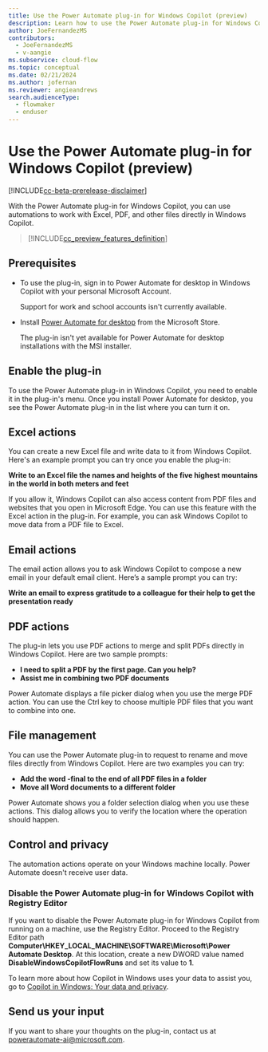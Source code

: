 ```yaml
---
title: Use the Power Automate plug-in for Windows Copilot (preview)
description: Learn how to use the Power Automate plug-in for Windows Copilot.
author: JoeFernandezMS
contributors:
  - JoeFernandezMS
  - v-aangie
ms.subservice: cloud-flow
ms.topic: conceptual
ms.date: 02/21/2024
ms.author: jofernan
ms.reviewer: angieandrews
search.audienceType: 
  - flowmaker
  - enduser
---
```


# Use the Power Automate plug-in for Windows Copilot (preview)

[!INCLUDE[cc-beta-prerelease-disclaimer](../includes/cc-beta-prerelease-disclaimer.md)]

With the Power Automate plug-in for Windows Copilot, you can use automations to work with Excel, PDF, and other files directly in Windows Copilot.

> [!INCLUDE[cc_preview_features_definition](../includes/cc-preview-features-definition.md)]

## Prerequisites

- To use the plug-in, sign in to Power Automate for desktop in Windows Copilot with your personal Microsoft Account.

    Support for work and school accounts isn't currently available.

- Install [Power Automate for desktop](install.md) from the Microsoft Store.

    The plug-in isn't yet available for Power Automate for desktop installations with the MSI installer.

## Enable the plug-in

To use the Power Automate plug-in in Windows Copilot, you need to enable it in the plug-in's menu. Once you install Power Automate for desktop, you see the Power Automate plug-in in the list where you can turn it on.

## Excel actions

You can create a new Excel file and write data to it from Windows Copilot. Here's an example prompt you can try once you enable the plug-in:

**Write to an Excel file the names and heights of the five highest mountains in the world in both meters and feet**

If you allow it, Windows Copilot can also access content from PDF files and websites that you open in Microsoft Edge. You can use this feature with the Excel action in the plug-in. For example, you can ask Windows Copilot to move data from a PDF file to Excel.

## Email actions

The email action allows you to ask Windows Copilot to compose a new email in your default email client. Here’s a sample prompt you can try:

**Write an email to express gratitude to a colleague for their help to get the presentation ready**

## PDF actions

The plug-in lets you use PDF actions to merge and split PDFs directly in Windows Copilot. Here are two sample prompts:

- **I need to split a PDF by the first page. Can you help?**
- **Assist me in combining two PDF documents** 

Power Automate displays a file picker dialog when you use the merge PDF action. You can use the Ctrl key to choose multiple PDF files that you want to combine into one.

## File management

You can use the Power Automate plug-in to request to rename and move files directly from Windows Copilot. Here are two examples you can try: 

- **Add the word -final to the end of all PDF files in a folder**
- **Move all Word documents to a different folder**

Power Automate shows you a folder selection dialog when you use these actions. This dialog allows you to verify the location where the operation should happen.  

## Control and privacy

The automation actions operate on your Windows machine locally. Power Automate doesn't receive user data.

### Disable the Power Automate plug-in for Windows Copilot with Registry Editor

If you want to disable the Power Automate plug-in for Windows Copilot from running on a machine, use the Registry Editor. Proceed to the Registry Editor path **Computer\HKEY_LOCAL_MACHINE\SOFTWARE\Microsoft\Power Automate Desktop**. At this location, create a new DWORD value named **DisableWindowsCopilotFlowRuns** and set its value to **1**.

To learn more about how Copilot in Windows uses your data to assist you, go to [Copilot in Windows: Your data and privacy](https://support.microsoft.com/windows/copilot-in-windows-your-data-and-privacy-3e265e82-fc76-4d0a-afc0-4a0de528b73a).

## Send us your input

If you want to share your thoughts on the plug-in, contact us at [powerautomate-ai@microsoft.com](mailto:powerautomate-ai@microsoft.com).

 

 